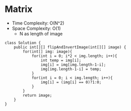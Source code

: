 # Matrix
* Time Complexity: O(N^2)
* Space Complexity: O(1)
	* N as length of image
```
class Solution {
    public int[][] flipAndInvertImage(int[][] image) {
        for(int[] img: image){
            for(int i = 0; i*2 < img.length; i++){
                int temp = img[i];
                img[i] = img[img.length-1-i];
                img[img.length-1-i] = temp;
            }
            for(int i = 0; i < img.length; i++){
                img[i] = (img[i] == 0)?1:0;
            }
        }
        return image;
    }
}
```